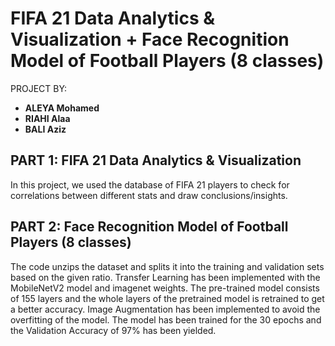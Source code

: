 # FIFA 21 Data Analytics & Visualization + Face Recognition Model of Football Players (8 classes)

PROJECT BY:

- **ALEYA Mohamed**
- **RIAHI Alaa**
- **BALI Aziz**

## PART 1: FIFA 21 Data Analytics & Visualization
In this project, we used the database of FIFA 21 players to check for correlations between different stats and draw conclusions/insights.

## PART 2: Face Recognition Model of Football Players (8 classes)
The code unzips the dataset and splits it into the training and validation sets based on the given ratio. Transfer Learning has been implemented with the MobileNetV2 model and imagenet weights. The pre-trained model consists of 155 layers and the whole layers of the pretrained model is retrained to get a better accuracy. Image Augmentation has been implemented to avoid the overfitting of the model. The model has been trained for the 30 epochs and the Validation Accuracy of 97% has been yielded.

